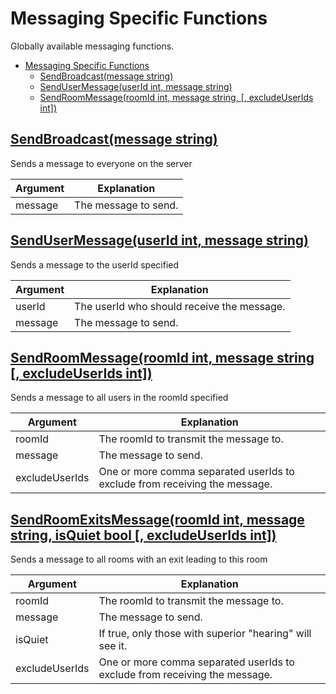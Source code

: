 # Messaging Specific Functions

Globally available messaging functions.

- [Messaging Specific Functions](#messaging-specific-functions)
  - [SendBroadcast(message string)](#sendbroadcastmessage-string)
  - [SendUserMessage(userId int, message string)](#sendusermessageuserid-int-message-string)
  - [SendRoomMessage(roomId int, message string, \[, excludeUserIds int\])](#sendroommessageroomid-int-message-string--excludeuserids-int)

## [SendBroadcast(message string)](/scripting/messaging_func.go)
Sends a message to everyone on the server

|  Argument | Explanation |
| --- | --- |
| message | The message to send. |

## [SendUserMessage(userId int, message string)](/scripting/messaging_func.go)
Sends a message to the userId specified

|  Argument | Explanation |
| --- | --- |
| userId | The userId who should receive the message. |
| message | The message to send. |

## [SendRoomMessage(roomId int, message string [, excludeUserIds int])](/scripting/messaging_func.go)
Sends a message to all users in the roomId specified

|  Argument | Explanation |
| --- | --- |
| roomId | The roomId to transmit the message to. |
| message | The message to send. |
| excludeUserIds | One or more comma separated userIds to exclude from receiving the message. |

## [SendRoomExitsMessage(roomId int, message string, isQuiet bool  [, excludeUserIds int])](/scripting/messaging_func.go)
Sends a message to all rooms with an exit leading to this room

|  Argument | Explanation |
| --- | --- |
| roomId | The roomId to transmit the message to. |
| message | The message to send. |
| isQuiet | If true, only those with superior "hearing" will see it. |
| excludeUserIds | One or more comma separated userIds to exclude from receiving the message. |


